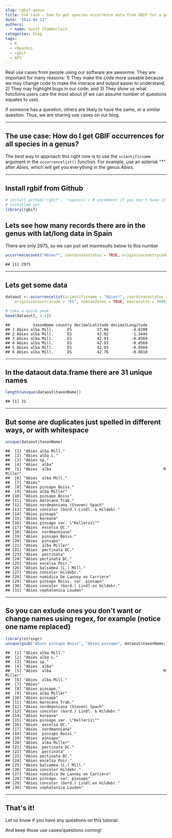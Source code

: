 ```yaml
---
slug: rgbif-genus
title: Use case - how to get species occurrence data from GBIF for a genus
date: '2013-04-12'
authors:
  - name: Scott Chamberlain
categories: blog
tags:
  - R
  - rOpenSci
  - rgbif
  - API
---
```


Real use cases from people using our software are awesome. They are important for many reasons: 1) They make the code more useable because we may change code to make the interace and output easier to understand; 2) They may highlight bugs in our code; and 3) They show us what functions users care the most about (if we can assume number of questions equates to use).

If someone has a question, others are likely to have the same, or a similar question. Thus, we are sharing use cases on our blog.

***

## The use case: How do I get GBIF occurrences for all species in a genus?

The best way to approach this right now is to use the `scientificname` argument in the `occurrencelist()` function. For example, use an asterisk "\*" after *Abies*, which will get you everything in the genus *Abies*.

***

## Install rgbif from Github

```r
# install_github('rgbif', 'ropensci') # uncomment if you don't have it
# installed yet
library(rgbif)
```

## Lets see how many records there are in the genus with lat/long data in Spain

There are only 2975, so we can just set maxresults below to this number

```r
occurrencecount("Abies*", coordinatestatus = TRUE, originisocountrycode = "ES")
```

```
## [1] 2975
```

***

## Lets get some data

```r
dataout <- occurrencelist(scientificname = "Abies*", coordinatestatus = TRUE,
    originisocountrycode = "ES", removeZeros = TRUE, maxresults = 3000)

# take a quick peek
head(dataout[, 1:4])
```

```
##          taxonName country decimalLatitude decimalLongitude
## 1 Abies alba Mill.      ES           37.84          -4.8200
## 2 Abies alba Mill.      ES           43.02          -1.3444
## 3 Abies alba Mill.      ES           42.93          -0.8569
## 4 Abies alba Mill.      ES           42.93          -0.8569
## 5 Abies alba Mill.      ES           42.93          -0.8569
## 6 Abies alba Mill.      ES           42.76          -0.8810
```

***

## In the dataout data.frame there are 31 unique names

```r
length(unique(dataout$taxonName))
```

```
## [1] 31
```

***

## But some are duplicates just spelled in different ways, or with whitespace

```r
unique(dataout$taxonName)
```

```
##  [1] "Abies alba Mill."
##  [2] "Abies alba L."
##  [3] "Abies sp."
##  [4] "Abies  alba"
##  [5] "Abies  alba                                                 M Miller"
##  [6] "Abies  alba Mill."
##  [7] "Abies"
##  [8] "Abies pinsapo Boiss."
##  [9] "Abies alba Miller"
## [10] "Abies pinsapo Boiss"
## [11] "Abies marocana Trab."
## [12] "Abies nordmanniana (Steven) Spach"
## [13] "Abies concolor (Gord.) Lindl. & Hildebr."
## [14] "Abies pinsapo"
## [15] "Abies koreana"
## [16] "Abies pinsapo var. \"Kelleris\""
## [17] "Abies  excelsa DC."
## [18] "Abies  nordmanniana"
## [19] "Abies  pinsapo Boiss."
## [20] "Abies  pinsapo"
## [21] "Abies  alba Miller"
## [22] "Abies  pectinata DC."
## [23] "Abies  pectinata"
## [24] "Abies pectinata DC."
## [25] "Abies excelsa Poir."
## [26] "Abies balsamea (L.) Mill."
## [27] "Abies concolor Hildebr."
## [28] "Abies numidica De Lannoy ex Carriere"
## [29] "Abies pinsapo Boiss. var. pinsapo"
## [30] "Abies concolor (Gord.) Lindl.ex Hildebr."
## [31] "Abies cephalonica Loudon"
```

***

## So you can exlude ones you don't want or change names using regex, for example (notice one name replaced)

```r
library(stringr)
unique(gsub("Abies pinsapo Boiss", "Abies pinsapo", dataout$taxonName, fixed = TRUE))
```

```
##  [1] "Abies alba Mill."
##  [2] "Abies alba L."
##  [3] "Abies sp."
##  [4] "Abies  alba"
##  [5] "Abies  alba                                                 M Miller"
##  [6] "Abies  alba Mill."
##  [7] "Abies"
##  [8] "Abies pinsapo."
##  [9] "Abies alba Miller"
## [10] "Abies pinsapo"
## [11] "Abies marocana Trab."
## [12] "Abies nordmanniana (Steven) Spach"
## [13] "Abies concolor (Gord.) Lindl. & Hildebr."
## [14] "Abies koreana"
## [15] "Abies pinsapo var. \"Kelleris\""
## [16] "Abies  excelsa DC."
## [17] "Abies  nordmanniana"
## [18] "Abies  pinsapo Boiss."
## [19] "Abies  pinsapo"
## [20] "Abies  alba Miller"
## [21] "Abies  pectinata DC."
## [22] "Abies  pectinata"
## [23] "Abies pectinata DC."
## [24] "Abies excelsa Poir."
## [25] "Abies balsamea (L.) Mill."
## [26] "Abies concolor Hildebr."
## [27] "Abies numidica De Lannoy ex Carriere"
## [28] "Abies pinsapo. var. pinsapo"
## [29] "Abies concolor (Gord.) Lindl.ex Hildebr."
## [30] "Abies cephalonica Loudon"
```

***

## That's it!

Let us know if you have any questions on this tutorial.

And keep those use cases/questions coming!

